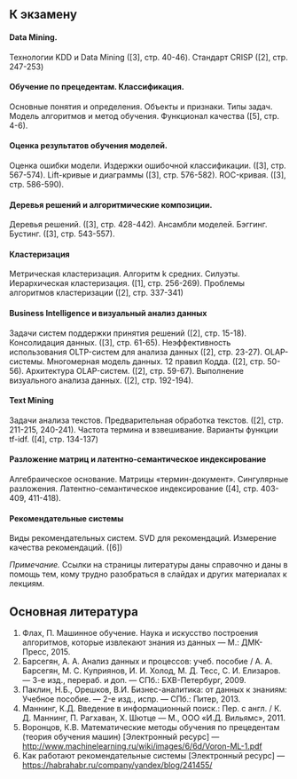 ## К экзамену

#### Data Mining.

Технологии KDD и Data Mining ([3], стр. 40-46). Стандарт CRISP ([2], стр. 247-253)

#### Обучение по прецедентам. Классификация.

Основные понятия и определения. Объекты и признаки. Типы задач.
Модель алгоритмов и метод обучения. Функционал качества ([5], стр. 4-6).

#### Оценка результатов обучения моделей.

Оценка ошибки модели. Издержки ошибочной классификации. ([3], стр. 567-574).
Lift-кривые и диаграммы ([3], стр. 576-582). ROC-кривая. ([3], стр. 586-590).

#### Деревья решений и алгоритмические композиции.

Деревья решений. ([3], стр. 428-442). Ансамбли моделей. Бэггинг. Бустинг. ([3], стр. 543-557).

#### Кластеризация

Метрическая кластеризация. Алгоритм k средних. Силуэты.
Иерархическая кластеризация. ([1], стр. 256-269). Проблемы алгоритмов кластеризации ([2], стр. 337-341)

#### Business Intelligence и визуальный анализ данных

Задачи систем поддержки принятия решений ([2], стр. 15-18). Консолидация данных. ([3], стр. 61-65).
Неэффективность использования OLTP-систем для анализа данных ([2], стр. 23-27).
OLAP-системы. Многомерная модель данных. 12 правил Кодда. ([2], стр. 50-56). Архитектура OLAP-систем. ([2], стр. 59-67).
Выполнение визуального анализа данных. ([2], стр. 192-194). 

#### Text Mining

Задачи анализа текстов. Предварительная обработка текстов. ([2], стр. 211-215, 240-241). Частота термина и взвешивание. Варианты функции tf-idf. ([4], стр. 134-137)

#### Разложение матриц и латентно-семантическое индексирование

Алгебраическое основание. Матрицы «термин-документ». Сингулярные разложения. Латентно-семантическое индексирование ([4], стр. 403-409, 411-418).

#### Рекомендательные системы
Виды рекомендательных систем. SVD для рекомендаций. Измерение качества рекомендаций. ([6])

*Примечание.* Ссылки на страницы литературы даны справочно и даны в помощь тем, кому трудно разобраться в слайдах и других материалах к лекциям.

## Основная литература
1.	Флах, П. Машинное обучение. Наука и искусство построения алгоритмов, которые извлекают знания из данных — М.: ДМК-Пресс, 2015.
2.	Барсегян, А. А. Анализ данных и процессов: учеб. пособие / А. А. Барсегян, М. С. Куприянов, И. И. Холод, М. Д. Тесс, С. И. Елизаров. — 3-е изд., перераб. и доп. — СПб.: БХВ-Петербург, 2009.
3.	Паклин, Н.Б., Орешков, В.И. Бизнес-аналитика: от данных к знаниям: Учебное пособие. — 2-e изд., испр. — СПб.: Питер, 2013.
4.	Маннинг, К.Д. Введение в информационный поиск.: Пер. с англ. / К. Д. Маннинг, П. Рагхаван, Х. Шютце — М., ООО «И.Д. Вильямс», 2011.
5.	Воронцов, К.В. Математические методы обучения по прецедентам (теория обучения машин) [Электронный ресурс] — http://www.machinelearning.ru/wiki/images/6/6d/Voron-ML-1.pdf 
6.	Как работают рекомендательные системы [Электронный ресурс] — https://habrahabr.ru/company/yandex/blog/241455/ 
